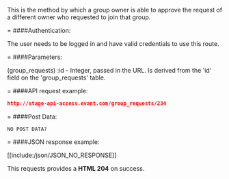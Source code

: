 <!-- --- title: PATCH /group_requests/:id -->

This is the method by which a group owner is able to approve the request of a different owner who requested to join that group.

=
####Authentication:

The user needs to be logged in and have valid credentials to use this route.

=
####Parameters:

(group_requests) :id - Integer, passed in the URL. Is derived from the 'id' field on the 'group_requests' table.

=
####API request example:
```json
http://stage-api-access.evant.com/group_requests/234
```

=
####Post Data:
```
NO POST DATA?
```

=
####JSON response example:

[[include:/json/JSON_NO_RESPONSE]]

This requests provides a <strong>HTML 204</strong> on success.